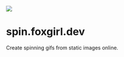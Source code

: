 ![](https://foxgirl.dev/file/gifspin-banner.jpg?nonce=1000)

# spin.foxgirl.dev
Create spinning gifs from static images online.
